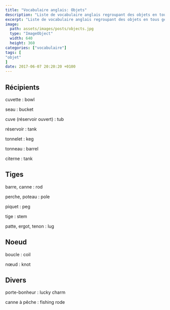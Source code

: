 ```yaml
---
title: "Vocabulaire anglais: Objets"
description: "Liste de vocabulaire anglais regroupant des objets en tous genres."
excerpt: "Liste de vocabulaire anglais regroupant des objets en tous genres."
image:
  path: assets/images/posts/objects.jpg
  type: "ImageObject"
  width: 640
  height: 360
categories: ["vocabulaire"]
tags: [
"objet"
]
date: 2017-06-07 20:20:20 +0100
---
```



## Récipients

cuvette
: bowl

seau
: bucket

cuve (réservoir ouvert)
: tub

réservoir
: tank

tonnelet
: keg

tonneau
: barrel

citerne
: tank


## Tiges

barre, canne
: rod

perche, poteau
: pole

piquet
: peg

tige
: stem

patte, ergot, tenon
: lug


## Noeud

boucle
: coil

nœud
: knot


## Divers

porte-bonheur
: lucky charm

canne à pêche
: fishing rode
